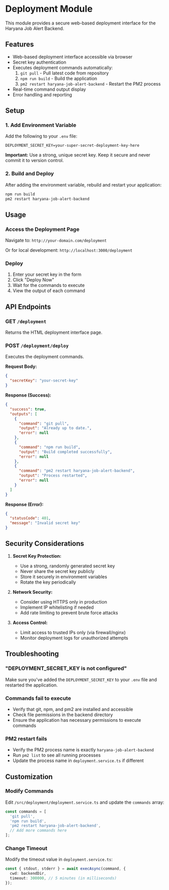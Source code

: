 # Deployment Module

This module provides a secure web-based deployment interface for the Haryana Job Alert Backend.

## Features

- Web-based deployment interface accessible via browser
- Secret key authentication
- Executes deployment commands automatically:
  1. `git pull` - Pull latest code from repository
  2. `npm run build` - Build the application
  3. `pm2 restart haryana-job-alert-backend` - Restart the PM2 process
- Real-time command output display
- Error handling and reporting

## Setup

### 1. Add Environment Variable

Add the following to your `.env` file:

```env
DEPLOYMENT_SECRET_KEY=your-super-secret-deployment-key-here
```

**Important:** Use a strong, unique secret key. Keep it secure and never commit it to version control.

### 2. Build and Deploy

After adding the environment variable, rebuild and restart your application:

```bash
npm run build
pm2 restart haryana-job-alert-backend
```

## Usage

### Access the Deployment Page

Navigate to: `http://your-domain.com/deployment`

Or for local development: `http://localhost:3000/deployment`

### Deploy

1. Enter your secret key in the form
2. Click "Deploy Now"
3. Wait for the commands to execute
4. View the output of each command

## API Endpoints

### GET `/deployment`
Returns the HTML deployment interface page.

### POST `/deployment/deploy`
Executes the deployment commands.

**Request Body:**
```json
{
  "secretKey": "your-secret-key"
}
```

**Response (Success):**
```json
{
  "success": true,
  "outputs": [
    {
      "command": "git pull",
      "output": "Already up to date.",
      "error": null
    },
    {
      "command": "npm run build",
      "output": "Build completed successfully",
      "error": null
    },
    {
      "command": "pm2 restart haryana-job-alert-backend",
      "output": "Process restarted",
      "error": null
    }
  ]
}
```

**Response (Error):**
```json
{
  "statusCode": 401,
  "message": "Invalid secret key"
}
```

## Security Considerations

1. **Secret Key Protection:**
   - Use a strong, randomly generated secret key
   - Never share the secret key publicly
   - Store it securely in environment variables
   - Rotate the key periodically

2. **Network Security:**
   - Consider using HTTPS only in production
   - Implement IP whitelisting if needed
   - Add rate limiting to prevent brute force attacks

3. **Access Control:**
   - Limit access to trusted IPs only (via firewall/nginx)
   - Monitor deployment logs for unauthorized attempts

## Troubleshooting

### "DEPLOYMENT_SECRET_KEY is not configured"
Make sure you've added the `DEPLOYMENT_SECRET_KEY` to your `.env` file and restarted the application.

### Commands fail to execute
- Verify that git, npm, and pm2 are installed and accessible
- Check file permissions in the backend directory
- Ensure the application has necessary permissions to execute commands

### PM2 restart fails
- Verify the PM2 process name is exactly `haryana-job-alert-backend`
- Run `pm2 list` to see all running processes
- Update the process name in `deployment.service.ts` if different

## Customization

### Modify Commands

Edit `/src/deployment/deployment.service.ts` and update the `commands` array:

```typescript
const commands = [
  'git pull',
  'npm run build',
  'pm2 restart haryana-job-alert-backend',
  // Add more commands here
];
```

### Change Timeout

Modify the timeout value in `deployment.service.ts`:

```typescript
const { stdout, stderr } = await execAsync(command, {
  cwd: backendDir,
  timeout: 300000, // 5 minutes (in milliseconds)
});
```
